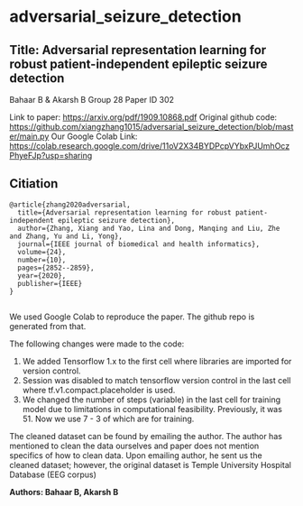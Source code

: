 # adversarial_seizure_detection
## Title: Adversarial representation learning for robust patient-independent epileptic seizure detection 
Bahaar B & Akarsh B
Group 28
Paper ID 302

Link to paper: https://arxiv.org/pdf/1909.10868.pdf
Original github code: https://github.com/xiangzhang1015/adversarial_seizure_detection/blob/master/main.py
Our Google Colab Link: https://colab.research.google.com/drive/11oV2X34BYDPcpVYbxPJUmhOczPhyeFJp?usp=sharing

## Citiation

    @article{zhang2020adversarial,
      title={Adversarial representation learning for robust patient-independent epileptic seizure detection},
      author={Zhang, Xiang and Yao, Lina and Dong, Manqing and Liu, Zhe and Zhang, Yu and Li, Yong},
      journal={IEEE journal of biomedical and health informatics},
      volume={24},
      number={10},
      pages={2852--2859},
      year={2020},
      publisher={IEEE}
    }

##
We used Google Colab to reproduce the paper. The github repo is generated from that. 

The following changes were made to the code:
1. We added Tensorflow 1.x to the first cell where libraries are imported for version control. 
2. Session was disabled to match tensorflow version control in the last cell where tf.v1.compact.placeholder is used.
3. We changed the number of steps (variable) in the last cell for training model due to limitations in computational feasibility. Previously, it was 51. Now we use 7 - 3 of which are for training.


The cleaned dataset can be found by emailing the author. The author has mentioned to clean the data ourselves and paper does not mention specifics of how to clean data. Upon emailing author, he sent us the cleaned dataset; however, the original dataset is Temple University Hospital Database (EEG corpus)



**Authors: Bahaar B, Akarsh B**

